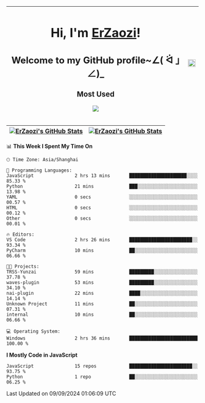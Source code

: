 |<h1>Hi, I'm <a href="https://github.com/erzaozi">ErZaozi</a>! </h1><h2>Welcome to my GitHub profile~∠( ᐛ 」∠)_</h2><p><h3>Most Used</h3><img src="https://skillicons.dev/icons?i=github,vscode,visualstudio,ubuntu,postman,pycharm,webstorm,git,docker"></p>|<img decoding="async" align=center src="https://cdn.jsdelivr.net/gh/erzaozi/erzaozi/image.gif" width="100%">|
| ----- | ----- |

| <a href="https://github.com/erzaozi"><img align="center" src="https://github-readme-stats.vercel.app/api/top-langs/?username=erzaozi&title_color=44cef6&text_color=4b5cc4&icon_color=2bbc8a&bg_color=white&langs_count=4&hide_border=true" alt="ErZaozi's GitHub Stats" /></a> | <a href="https://github.com/erzaozi"><img align="center" src="https://github-readme-stats.vercel.app/api?username=erzaozi&show_icons=true&line_height=27&count_private=true&title_color=44cef6&text_color=4b5cc4&icon_color=2bbc8a&bg_color=white&hide_border=true" alt="ErZaozi's GitHub Stats" /></a> |
| ----- | ----- |
<!--START_SECTION:waka-->
📊 **This Week I Spent My Time On** 

```text
🕑︎ Time Zone: Asia/Shanghai

💬 Programming Languages: 
JavaScript               2 hrs 13 mins       █████████████████████░░░░   85.33 % 
Python                   21 mins             ███░░░░░░░░░░░░░░░░░░░░░░   13.98 % 
YAML                     0 secs              ░░░░░░░░░░░░░░░░░░░░░░░░░   00.57 % 
HTML                     0 secs              ░░░░░░░░░░░░░░░░░░░░░░░░░   00.12 % 
Other                    0 secs              ░░░░░░░░░░░░░░░░░░░░░░░░░   00.01 % 

🔥 Editors: 
VS Code                  2 hrs 26 mins       ███████████████████████░░   93.34 % 
PyCharm                  10 mins             ██░░░░░░░░░░░░░░░░░░░░░░░   06.66 % 

🐱‍💻 Projects: 
TRSS-Yunzai              59 mins             █████████░░░░░░░░░░░░░░░░   37.78 % 
waves-plugin             53 mins             █████████░░░░░░░░░░░░░░░░   34.10 % 
nai-plugin               22 mins             ████░░░░░░░░░░░░░░░░░░░░░   14.14 % 
Unknown Project          11 mins             ██░░░░░░░░░░░░░░░░░░░░░░░   07.31 % 
internal                 10 mins             ██░░░░░░░░░░░░░░░░░░░░░░░   06.66 % 

💻 Operating System: 
Windows                  2 hrs 36 mins       █████████████████████████   100.00 % 
```

**I Mostly Code in JavaScript** 

```text
JavaScript               15 repos            ███████████████████████░░   93.75 % 
Python                   1 repo              ██░░░░░░░░░░░░░░░░░░░░░░░   06.25 % 
```




 Last Updated on 09/09/2024 01:06:09 UTC
<!--END_SECTION:waka-->
